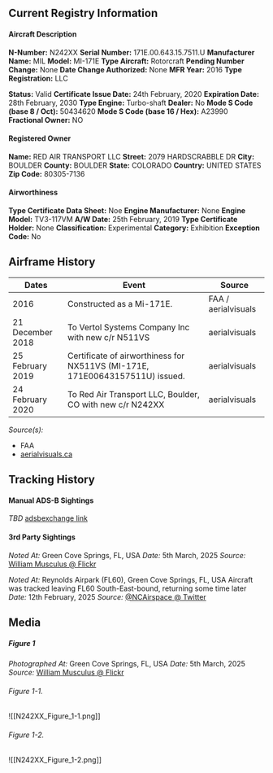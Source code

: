 ## Current Registry Information
#### Aircraft Description
**N-Number:** N242XX
**Serial Number:** 171E.00.643.15.7511.U
**Manufacturer Name:** MIL
**Model:** MI-171E
**Type Aircraft:** Rotorcraft
**Pending Number Change:** None
**Date Change Authorized:** None
**MFR Year:** 2016
**Type Registration:** LLC

**Status:** Valid
**Certificate Issue Date:** 24th February, 2020
**Expiration Date:** 28th February, 2030
**Type Engine:** Turbo-shaft
**Dealer:** No
**Mode S Code (base 8 / Oct):** 50434620
**Mode S Code (base 16 / Hex):** A23990
**Fractional Owner:** NO

#### Registered Owner
**Name:** RED AIR TRANSPORT LLC
**Street:** 2079 HARDSCRABBLE DR
**City:** BOULDER
**County:** BOULDER
**State:** COLORADO
**Country:** UNITED STATES
**Zip Code:** 80305-7136

#### Airworthiness 
**Type Certificate Data Sheet:** Noe
**Engine Manufacturer:** None
**Engine Model:** TV3-117VM
**A/W Date:** 25th February, 2019
**Type Certificate Holder:** None
**Classification:** Experimental
**Category:** Exhibition
**Exception Code:** No

## Airframe History

| **Dates**        | **Event**                                                                    | **Source**          |
| ---------------- | ---------------------------------------------------------------------------- | ------------------- |
| 2016             | Constructed as a Mi-171E.                                                    | FAA / aerialvisuals |
| 21 December 2018 | To Vertol Systems Company Inc with new c/r N511VS                            | aerialvisuals       |
| 25 February 2019 | Certificate of airworthiness for NX511VS (MI-171E, 171E00643157511U) issued. | aerialvisuals       |
| 24 February 2020 | To Red Air Transport LLC, Boulder, CO with new c/r N242XX                    | aerialvisuals       |
*Source(s):*
- FAA
- [aerialvisuals.ca](https://www.aerialvisuals.ca/AirframeDossier.php?Serial=192486)

## Tracking History
#### Manual ADS-B Sightings
*TBD*
[adsbexchange link](https://globe.adsbexchange.com/?icao=a23990)

#### 3rd Party Sightings
*Noted At:* Green Cove Springs, FL, USA
*Date:* 5th March, 2025
*Source:* [William Musculus @ Flickr](https://www.flickr.com/photos/williammusculus/albums/72177720323545713/)

*Noted At:* Reynolds Airpark (FL60), Green Cove Springs, FL, USA
	Aircraft was tracked leaving FL60 South-East-bound, returning some time later
*Date:* 12th February, 2025
*Source:* [@NCAirspace @ Twitter](https://x.com/NCAirspace/status/1889475780150809029)

## Media
##### Figure 1
*Photographed At:* Green Cove Springs, FL, USA
*Date:* 5th March, 2025
*Source:* [William Musculus @ Flickr](https://www.flickr.com/photos/williammusculus/albums/72177720323545713/)
###### Figure 1-1.
![[N242XX_Figure_1-1.png]]
###### Figure 1-2.
![[N242XX_Figure_1-2.png]]
